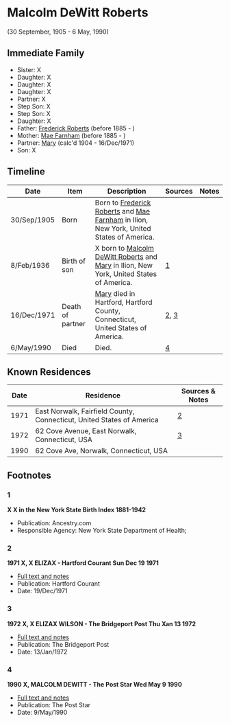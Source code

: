 ﻿---
layout: person
subject_key: i21721539
permalink: /people/i21721539
---

# Malcolm DeWitt Roberts
(30 September, 1905 - 6 May, 1990)

## Immediate Family

* Sister: X
* Daughter: X
* Daughter: X
* Daughter: X
* Partner: X
* Step Son: X
* Step Son: X
* Daughter: X
* Father: [Frederick Roberts](./@36552681@-frederick-roberts-b1885-d.md) (before 1885 - )
* Mother: [Mae Farnham](./@53003230@-mae-farnham-b1885-d.md) (before 1885 - )
* Partner: [Mary](./@99819804@-mary-b1904-d1971-12-16.md) (calc'd 1904 - 16/Dec/1971)
* Son: X

## Timeline

Date | Item | Description | Sources | Notes
---|---|---|---|---
30/Sep/1905 | Born | Born to [Frederick Roberts](./@36552681@-frederick-roberts-b1885-d.md) and [Mae Farnham](./@53003230@-mae-farnham-b1885-d.md) in Ilion, New York, United States of America. |  | 
8/Feb/1936 | Birth of son | X born to [Malcolm DeWitt Roberts](./@21721539@-malcolm-dewitt-roberts-b1905-9-30-d1990-5-6.md) and [Mary](./@99819804@-mary-b1904-d1971-12-16.md) in Ilion, New York, United States of America. | [1](#1) | 
16/Dec/1971 | Death of partner | [Mary](./@99819804@-mary-b1904-d1971-12-16.md) died in Hartford, Hartford County, Connecticut, United States of America. | [2](#2), [3](#3) | 
6/May/1990 | Died | Died. | [4](#4) | 

## Known Residences

Date | Residence | Sources & Notes
---|---|---
1971 | East Norwalk, Fairfield County, Connecticut, United States of America | [2](#2)
1972 | 62 Cove Avenue, East Norwalk, Connecticut, USA | [3](#3)
1990 | 62 Cove Ave, Norwalk, Connecticut, USA | 

## Footnotes

### 1

**X X in the New York State Birth Index 1881-1942**

* Publication: Ancestry.com
* Responsible Agency: New York State Department of Health;

### 2

**1971 X, X ELIZAX - Hartford Courant Sun Dec 19 1971**

* [Full text and notes](../sources/@8607200@-1971-roberts,-mary-elizabeth-hartford-courant-sun-dec-19-1971.md)
* Publication: Hartford Courant
* Date: 19/Dec/1971

### 3

**1972 X, X ELIZAX WILSON - The Bridgeport Post Thu Xan 13 1972**

* [Full text and notes](../sources/@22454760@-1972-roberts,-mary-elizabeth-wilson-the-bridgeport-post-thu-jan-13-1972.md)
* Publication: The Bridgeport Post
* Date: 13/Jan/1972

### 4

**1990 X, MALCOLM DEWITT - The Post Star Wed May 9 1990**

* [Full text and notes](../sources/@93810194@-1990-roberts,-malcolm-dewitt-the-post-star-wed-may-9-1990.md)
* Publication: The Post Star
* Date: 9/May/1990

